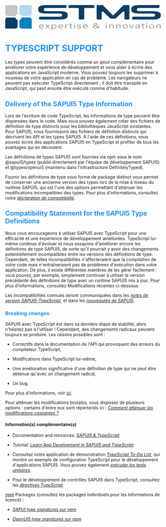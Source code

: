 [![](../../RESSOURCES/LOGOS/LOGO_STMS_001.png)](../../README.md)

# <span style="color:rgba(32, 144, 243, 1)">TYPESCRIPT SUPPORT</span>

Les types peuvent être considérés comme un ajout complémentaire pour améliorer votre expérience de développement et vous aider à écrire des applications en JavaScript moderne. Vous pouvez toujours les supprimer à nouveau de votre application en cas de problème. Les navigateurs ne peuvent pas exécuter TypeScript directement ; il doit être transpilé en JavaScript, qui peut ensuite être exécuté comme d'habitude.

## <span style="color:rgba(32, 144, 243, 1)">Delivery of the SAPUI5 Type Information</span>

Lors de l'écriture de code TypeScript, les informations de type peuvent être dispersées dans le code. Mais vous pouvez également créer des fichiers de définition de type distincts pour les bibliothèques JavaScript existantes. Pour SAPUI5, nous fournissons des fichiers de définition distincts qui décrivent les API et les types SAPUI5. À l'aide de ces définitions, vous pouvez écrire des applications SAPUI5 en TypeScript et profiter de tous les avantages qui en découlent.

Les définitions de types SAPUI5 sont fournies via npm sous le nom @sapui5/types (publié directement par l'équipe de développement SAPUI5) et @types/openui5 (maintenu dans l'infrastructure DefinitelyTyped).

Fournir les définitions de type sous forme de package distinct vous permet de conserver une ancienne version des types lors de la mise à niveau du runtime SAPUI5, qui est l'une des options permettant d'atténuer les modifications incompatibles des types. Pour plus d’informations, consultez notre _[déclaration de compatibilité](https://sapui5.hana.ondemand.com/topic/a7ee9617bc794b6fad21e4df38e31128.html#loioa7ee9617bc794b6fad21e4df38e31128/section_CSTD)_.

## <span style="color:rgba(32, 144, 243, 1)">Compatibility Statement for the SAPUI5 Type Definitions</span>

Nous vous encourageons à utiliser SAPUI5 avec TypeScript pour une efficacité et une expérience de développement améliorées. TypeScript lui-même continue d'évoluer et nous essayons d'améliorer encore les définitions de type SAPUI5, de sorte qu'il pourrait y avoir des changements potentiellement incompatibles entre les versions des définitions de type. Cependant, de telles incompatibilités n'affecteraient que la compilation de votre code mais n'entraîneraient pas de problèmes d'exécution dans votre application. De plus, il existe différentes manières de les gérer facilement : vous pouvez, par exemple, simplement continuer à utiliser la version précédente des définitions de type avec un runtime SAPUI5 mis à jour. Pour plus d’informations, consultez Modifications récentes ci-dessous.

Les incompatibilités connues seront communiquées dans les _[notes de version SAPUI5-TypeScript](http://help.sap.com/disclaimer?site=https://sap.github.io/ui5-typescript/releasenotes.html)_, et dans les _[nouveautés de SAPUI5](https://sapui5.hana.ondemand.com/#/topic/99ac68a5b1c3416ab5c84c99fefa250d)_.

### <span style="color:rgba(32, 144, 243, 1)">Breaking changes</span>

SAPUI5 avec TypeScript est dans sa dernière étape de stabilité, alors n'hésitez pas à l'utiliser ! Cependant, des changements radicaux peuvent toujours se produire. Les raisons possibles sont :

- Correctifs dans la documentation de l'API qui provoquent des erreurs du compilateur TypeScript,

- Modifications dans TypeScript lui-même,

- Une amélioration significative d'une définition de type qui ne peut être obtenue qu'avec un changement radical,

- Un bug.

Pour plus d'informations, voir _[ici](http://help.sap.com/disclaimer?site=https://sap.github.io/ui5-typescript/beta-statement.html#why-will-there-still-be-breaking-changes-even-after-the-type-definitions-have-left-beta-stage)_.

Pour atténuer les modifications brutales, vous disposez de plusieurs options : certains d'entre eux sont répertoriés ici : _[Comment atténuer les modifications cassantes ?](http://help.sap.com/disclaimer?site=https://sap.github.io/ui5-typescript/beta-statement.html#how-to-mitigate-breaking-changes-within-as-well-as-after-beta-phase)_

#### Information(s) complémentaire(s)

- Documentation and resources: _[ SAPUI5 & TypeScript](http://help.sap.com/disclaimer?site=https://sap.github.io/ui5-typescript/)_

- Tutorial: _[Learn App Development in SAPUI5 and TypeScript](http://help.sap.com/disclaimer?site=https://github.com/SAP-samples/ui5-typescript-tutorial)_

- Consultez notre application de démonstration _[TypeScript To-Do List](https://sapui5.hana.ondemand.com/#/entity/sap.m.sample.TsTodos/sample/sap.m.sample.TsTodos.webapp)_, qui montre un exemple de configuration TypeScript pour le développement d'applications SAPUI5. Vous pouvez également _[exécuter les tests unitaires](https://sapui5.hana.ondemand.com/test-resources/sap/m/demokit/sample/TsTodos/test/unit/unitTests.qunit.html)_.

- Pour le développement de contrôles SAPUI5 dans TypeScript, consultez les _[directives TypeScript](https://sapui5.hana.ondemand.com/#/topic/192397d3cb954d4e986bcdc525c5205c)_.

_[npm]()_ Packages (consultez les packages individuels pour les informations de licence) :

- _[SAPUI type signatures sur npm](http://help.sap.com/disclaimer?site=https://www.npmjs.com/package/@sapui5/types)_

- _[OpenUI5 type signatures sur npm](http://help.sap.com/disclaimer?site=https://www.npmjs.com/package/@openui5/types)_